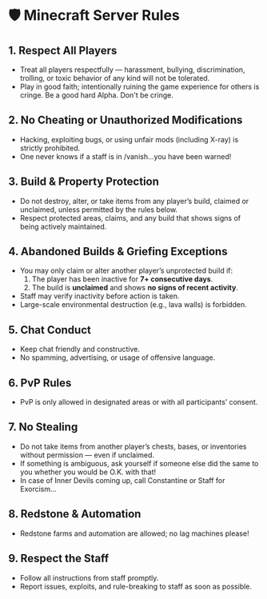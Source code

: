 # 🛡️ Minecraft Server Rules

## 1. Respect All Players
- Treat all players respectfully — harassment, bullying, discrimination, trolling, or toxic behavior of any kind will not be tolerated.  
- Play in good faith; intentionally ruining the game experience for others is cringe. Be a good hard Alpha. Don't be cringe.

## 2. No Cheating or Unauthorized Modifications
- Hacking, exploiting bugs, or using unfair mods (including X-ray) is strictly prohibited.  
- One never knows if a staff is in /vanish...you have been warned!


## 3. Build & Property Protection
- Do not destroy, alter, or take items from any player’s build, claimed or unclaimed, unless permitted by the rules below.  
- Respect protected areas, claims, and any build that shows signs of being actively maintained.  


## 4. Abandoned Builds & Griefing Exceptions
- You may only claim or alter another player’s unprotected build if:
  1. The player has been inactive for **7+ consecutive days**.  
  2. The build is **unclaimed** and shows **no signs of recent activity**.  
- Staff may verify inactivity before action is taken.  
- Large-scale environmental destruction (e.g., lava walls) is forbidden.  

## 5. Chat Conduct
- Keep chat friendly and constructive.  
- No spamming, advertising, or usage of offensive language.  

## 6. PvP Rules
- PvP is only allowed in designated areas or with all participants’ consent.  
 

## 7. No Stealing
- Do not take items from another player’s chests, bases, or inventories without permission — even if unclaimed. 
- If something is ambiguous, ask yourself if someone else did the same to you whether you would be O.K. with that!
- In case of Inner Devils coming up, call Constantine or Staff for Exorcism... 

## 8. Redstone & Automation
- Redstone farms and automation are allowed; no lag machines please! 

## 9. Respect the Staff
- Follow all instructions from staff promptly.  
- Report issues, exploits, and rule-breaking to staff as soon as possible.  

